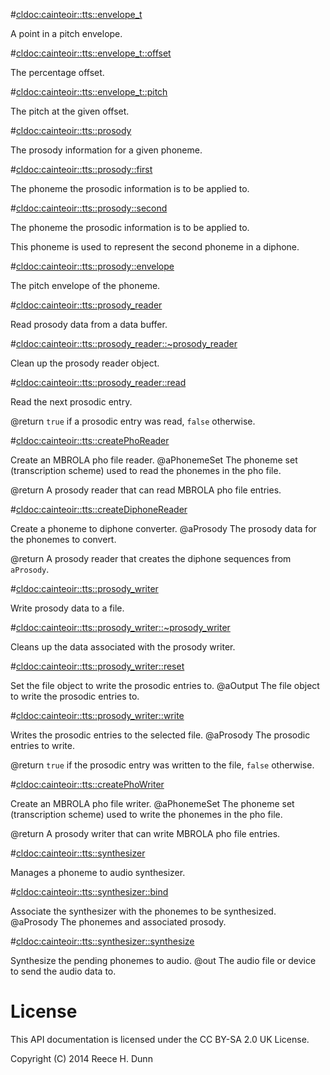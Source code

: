 #<cldoc:cainteoir::tts::envelope_t>

A point in a pitch envelope.

#<cldoc:cainteoir::tts::envelope_t::offset>

The percentage offset.

#<cldoc:cainteoir::tts::envelope_t::pitch>

The pitch at the given offset.

#<cldoc:cainteoir::tts::prosody>

The prosody information for a given phoneme.

#<cldoc:cainteoir::tts::prosody::first>

The phoneme the prosodic information is to be applied to.

#<cldoc:cainteoir::tts::prosody::second>

The phoneme the prosodic information is to be applied to.

This phoneme is used to represent the second phoneme in a diphone.

#<cldoc:cainteoir::tts::prosody::envelope>

The pitch envelope of the phoneme.

#<cldoc:cainteoir::tts::prosody_reader>

Read prosody data from a data buffer.

#<cldoc:cainteoir::tts::prosody_reader::~prosody_reader>

Clean up the prosody reader object.

#<cldoc:cainteoir::tts::prosody_reader::read>

Read the next prosodic entry.

@return `true` if a prosodic entry was read, `false` otherwise.

#<cldoc:cainteoir::tts::createPhoReader>

Create an MBROLA pho file reader.
@aPhonemeSet The phoneme set (transcription scheme) used to read the phonemes in the pho file.

@return A prosody reader that can read MBROLA pho file entries.

#<cldoc:cainteoir::tts::createDiphoneReader>

Create a phoneme to diphone converter.
@aProsody The prosody data for the phonemes to convert.

@return A prosody reader that creates the diphone sequences from `aProsody`.

#<cldoc:cainteoir::tts::prosody_writer>

Write prosody data to a file.

#<cldoc:cainteoir::tts::prosody_writer::~prosody_writer>

Cleans up the data associated with the prosody writer.

#<cldoc:cainteoir::tts::prosody_writer::reset>

Set the file object to write the prosodic entries to.
@aOutput The file object to write the prosodic entries to.

#<cldoc:cainteoir::tts::prosody_writer::write>

Writes the prosodic entries to the selected file.
@aProsody The prosodic entries to write.

@return `true` if the prosodic entry was written to the file, `false` otherwise.

#<cldoc:cainteoir::tts::createPhoWriter>

Create an MBROLA pho file writer.
@aPhonemeSet The phoneme set (transcription scheme) used to write the phonemes in the pho file.

@return A prosody writer that can write MBROLA pho file entries.

#<cldoc:cainteoir::tts::synthesizer>

Manages a phoneme to audio synthesizer.

#<cldoc:cainteoir::tts::synthesizer::bind>

Associate the synthesizer with the phonemes to be synthesized.
@aProsody The phonemes and associated prosody.

#<cldoc:cainteoir::tts::synthesizer::synthesize>

Synthesize the pending phonemes to audio.
@out The audio file or device to send the audio data to.

# License

This API documentation is licensed under the CC BY-SA 2.0 UK License.

Copyright (C) 2014 Reece H. Dunn
